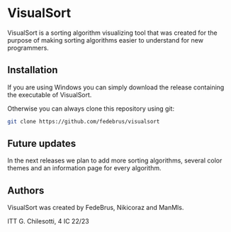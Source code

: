 # VisualSort
VisualSort is a sorting algorithm visualizing tool that was created for the purpose of making sorting algorithms easier to understand for new programmers.

## Installation
If you are using Windows you can simply download the release containing the executable of VisualSort. 

Otherwise you can always clone this repository using git:

```bash
git clone https://github.com/fedebrus/visualsort
```
## Future updates
In the next releases we plan to add more sorting algorithms, several color themes and an information page for every algorithm.

## Authors 
VisualSort was created by FedeBrus, Nikicoraz and ManMls.

ITT G. Chilesotti, 4 IC 22/23
